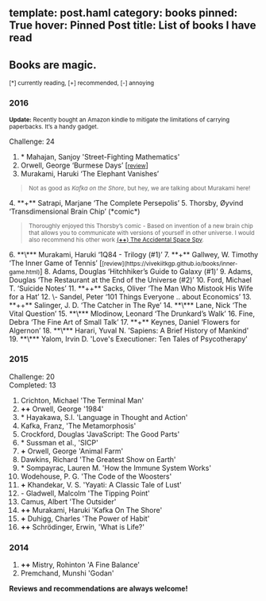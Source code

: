 template: post.haml
category: books
pinned: True
hover: Pinned Post
title: List of books I have read
---
Books are magic.
---

<small>[*] currently reading, [+] recommended, [-] annoying</small>

### 2016

<small>

<b>Update:</b> Recently bought an Amazon kindle to mitigate the limitations of
carrying paperbacks. It’s a handy gadget.
<br>
</small>

Challenge: 24

1. \* Mahajan, Sanjoy 'Street-Fighting Mathematics'
2. Orwell, George ‘Burmese Days’ [<small>[review](https://vivekiitkgp.github.io/books/burmese-days.html)</small>]
3. Murakami, Haruki ‘The Elephant Vanishes’ <br>
  <blockquote>
  <small> Not as good as <i>Kafka on the Shore</i>, but hey, we are talking
  about Murakami here!</small>
  </blockquote>
4. **+** Satrapi, Marjane ‘The Complete Persepolis’
5. Thorsby, Øyvind ‘Transdimensional Brain Chip’ (*comic*)<br>
  <blockquote>
  <small> Thoroughly enjoyed this Thorsby’s comic - Based on invention of a new
  brain chip that allows you to communicate with versions of yourself in other
  universe. I would also recommend his other work <a
  href="http://spacespy.thecomicseries.com/Mycomics/"> (<b>++</b>) The Accidental Space
  Spy</a>.</small>
  </blockquote>
6. **\*** Murakami, Haruki ‘1Q84 - Trilogy (#1)’
7. **+** Gallwey, W. Timothy ‘The Inner Game of Tennis’ [<small>[review](https://vivekiitkgp.github.io/books/inner-game.html)</small>]
8. Adams, Douglas ‘Hitchhiker’s Guide to Galaxy (#1)’
9. Adams, Douglas ‘The Restaurant at the End of the Universe (#2)’
10. Ford, Michael T. ‘Suicide Notes’
11. **++** Sacks, Oliver ‘The Man Who Mistook His Wife for a Hat’
12. \- Sandel, Peter ‘101 Things Everyone .. about Economics’
13. **++** Salinger, J. D. ‘The Catcher in The Rye’
14. **\*** Lane, Nick ‘The Vital Question’
15. **\*** Mlodinow, Leonard ‘The Drunkard’s Walk’
16. Fine, Debra ‘The Fine Art of Small Talk’
17. **+** Keynes, Daniel ‘Flowers for Algernon’
18. **\*** Harari, Yuval N. 'Sapiens: A Brief History of Mankind'
19. **\*** Yalom, Irvin D. 'Love's Executioner: Ten Tales of Psycotherapy'

### 2015

Challenge: 20 <br>
Completed: 13

1. Crichton, Michael 'The Terminal Man'
2. **++** Orwell, George '1984'
3. \* Hayakawa, S.I. 'Language in Thought and Action'
4. Kafka, Franz, 'The Metamorphosis'
5. Crockford, Douglas 'JavaScript: The Good Parts'
6. \* Sussman et al., 'SICP'
7. **+** Orwell, George 'Animal Farm'
8. Dawkins, Richard 'The Greatest Show on Earth'
9. \* Sompayrac, Lauren M. 'How the Immune System Works'
10. Wodehouse, P. G. 'The Code of the Woosters'
11. **+** Khandekar, V. S. 'Yayati: A Classic Tale of Lust'
12. \- Gladwell, Malcolm 'The Tipping Point'
13. Camus, Albert 'The Outsider'
14. **++** Murakami, Haruki 'Kafka On The Shore'
15. **+** Duhigg, Charles 'The Power of Habit'
16. **++** Schrödinger, Erwin, 'What is Life?'

### 2014

1. **++** Mistry, Rohinton 'A Fine Balance'
2. Premchand, Munshi 'Godan'

**Reviews and recommendations are always welcome!**
